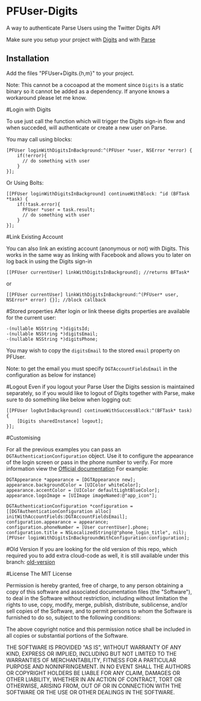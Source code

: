 PFUser-Digits
=============

A way to authenticate Parse Users using the Twitter Digits API

Make sure you setup your project with [Digits](https://docs.fabric.io/ios/digits/) and with [Parse](https://www.parse.com/docs/ios_guide#top/iOS)

## Installation

Add the files "PFUser+Digits.{h,m}" to your project.

Note: This cannot be a cocoapod at the moment since `Digits` is a static binary so it cannot be added as a dependency. If anyone knows a workaround please let me know.

#Login with Digits

To use just call the function which will trigger the Digits sign-in flow and when succeded, will authenticate or create a new user on Parse.

You may call using blocks: 

```objc
[PFUser loginWithDigitsInBackground:^(PFUser *user, NSError *error) {
    if(!error){
      // do something with user
    }
}];
```
Or Using Bolts:

```objc
[[PFUser loginWithDigitsInBackground] continueWithBlock: ^id (BFTask *task) {
    if(!task.error){
      PFUser *user = task.result;
      // do something with user
    }
}];
```

#Link Existing Account

You can also link an existing account (anonymous or not) with Digits. This works in the same way as linking with Facebook and allows you to later on log back in using the Digits sign-in

```objc
[[PFUser currentUser] linkWithDigitsInBackground]; //returns BFTask*
```
or 
```objc
[[PFUser currentUser] linkWithDigitsInBackground:^(PFUser* user, NSError* error) {}]; //block callback
```

#Stored properties
After login or link theese digits properties are available for the current user:

```objc 
-(nullable NSString *)digitsId;
-(nullable NSString *)digitsEmail;
-(nullable NSString *)digitsPhone;
```

You may wish to copy the `digitsEmail` to the stored `email` property on PFUser.

Note: to get the email you must specify `DGTAccountFieldsEmail` in the configuration as below for instance)

#Logout
Even if you logout your Parse User the Digits session is maintained separately, so if you would like to logout of Digits together with Parse, make sure to do something like below when logging out:

```objc
[[PFUser logOutInBackground] continueWithSuccessBlock:^(BFTask* task) {
    [Digits sharedInstance] logout];
}];
```

#Customising

For all the previous examples you can pass an `DGTAuthenticationConfiguration` object. Use it to configure the appearance of the login screen or pass in the phone number to verify.
For more information view the [Official documentation](https://docs.fabric.io/ios/digits/theming.html)
For example:

```objc
DGTAppearance *appearance = [DGTAppearance new];
appearance.backgroundColor = [UIColor whiteColor];
appearance.accentColor = [UIColor defaultLightBlueColor];
appearance.logoImage = [UIImage imageNamed:@"app_icon"];

DGTAuthenticationConfiguration *configuration = [[DGTAuthenticationConfiguration alloc] initWithAccountFields:DGTAccountFieldsEmail];
configuration.appearance = appearance;
configuration.phoneNumber = [User currentUser].phone;
configuration.title = NSLocalizedString(@"phone_login_title", nil);
[PFUser loginWithDigitsInBackgroundWithConfiguration:configuration];
```


#Old Version
If you are looking for the old version of this repo, which required you to add extra cloud-code as well, it is still available under this branch: [old-version](https://github.com/felix-dumit/PFUser-Digits/tree/old-version)


#License
The MIT License

Permission is hereby granted, free of charge, to any person obtaining a copy
of this software and associated documentation files (the "Software"), to deal
in the Software without restriction, including without limitation the rights
to use, copy, modify, merge, publish, distribute, sublicense, and/or sell
copies of the Software, and to permit persons to whom the Software is
furnished to do so, subject to the following conditions:

The above copyright notice and this permission notice shall be included in
all copies or substantial portions of the Software.

THE SOFTWARE IS PROVIDED "AS IS", WITHOUT WARRANTY OF ANY KIND, EXPRESS OR
IMPLIED, INCLUDING BUT NOT LIMITED TO THE WARRANTIES OF MERCHANTABILITY,
FITNESS FOR A PARTICULAR PURPOSE AND NONINFRINGEMENT. IN NO EVENT SHALL THE
AUTHORS OR COPYRIGHT HOLDERS BE LIABLE FOR ANY CLAIM, DAMAGES OR OTHER
LIABILITY, WHETHER IN AN ACTION OF CONTRACT, TORT OR OTHERWISE, ARISING FROM,
OUT OF OR IN CONNECTION WITH THE SOFTWARE OR THE USE OR OTHER DEALINGS IN
THE SOFTWARE.
